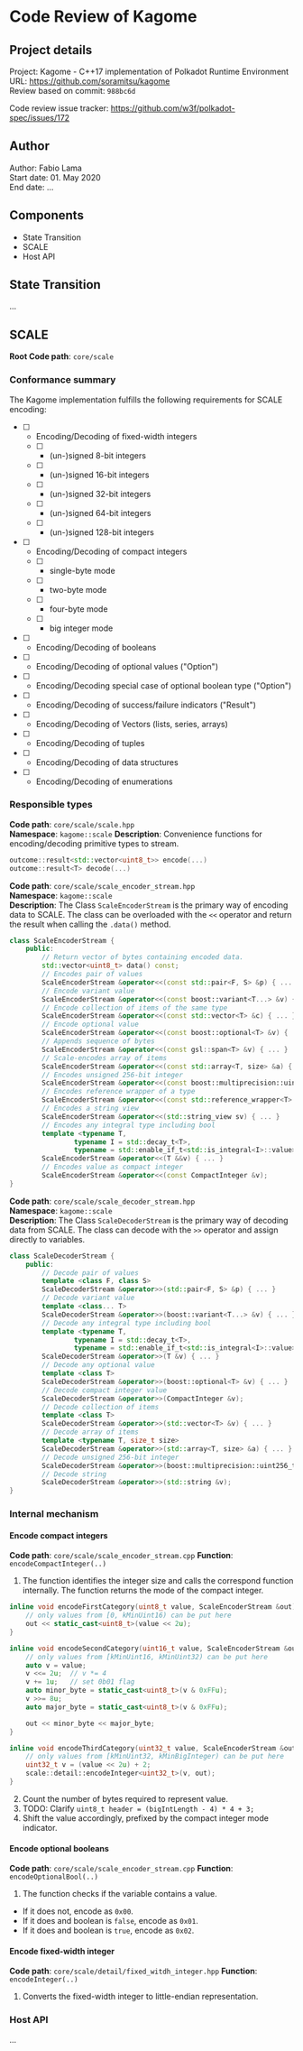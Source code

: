 # Code Review of Kagome

## Project details

Project: Kagome - C++17 implementation of Polkadot Runtime Environment  
URL: https://github.com/soramitsu/kagome  
Review based on commit: `988bc6d`  

Code review issue tracker: https://github.com/w3f/polkadot-spec/issues/172

## Author

Author: Fabio Lama  
Start date: 01. May 2020  
End date: ...  

## Components

- State Transition
- SCALE
- Host API

## State Transition

...

## SCALE

**Root Code path**: `core/scale`

### Conformance summary

The Kagome implementation fulfills the following requirements for SCALE encoding:

- [ ] - Encoding/Decoding of fixed-width integers
  - [ ] - (un-)signed 8-bit integers
  - [ ] - (un-)signed 16-bit integers
  - [ ] - (un-)signed 32-bit integers
  - [ ] - (un-)signed 64-bit integers
  - [ ] - (un-)signed 128-bit integers
- [ ] - Encoding/Decoding of compact integers
  - [ ] - single-byte mode
  - [ ] - two-byte mode
  - [ ] - four-byte mode
  - [ ] - big integer mode
- [ ] - Encoding/Decoding of booleans
- [ ] - Encoding/Decoding of optional values ("Option")
- [ ] - Encoding/Decoding special case of optional boolean type ("Option")
- [ ] - Encoding/Decoding of success/failure indicators ("Result")
- [ ] - Encoding/Decoding of Vectors (lists, series, arrays)
- [ ] - Encoding/Decoding of tuples
- [ ] - Encoding/Decoding of data structures
- [ ] - Encoding/Decoding of enumerations

### Responsible types

**Code path**: `core/scale/scale.hpp`  
**Namespace**: `kagome::scale`
**Description**: Convenience functions for encoding/decoding primitive types to stream.

```cpp
outcome::result<std::vector<uint8_t>> encode(...)
outcome::result<T> decode(...)
```

**Code path**: `core/scale/scale_encoder_stream.hpp`  
**Namespace**: `kagome::scale`  
**Description**: The Class `ScaleEncoderStream` is the primary way of encoding data to SCALE. The class can be overloaded with the `<<` operator and return the result when calling the `.data()` method.

```cpp
class ScaleEncoderStream {
    public:
        // Return vector of bytes containing encoded data.
        std::vector<uint8_t> data() const;
        // Encodes pair of values
        ScaleEncoderStream &operator<<(const std::pair<F, S> &p) { ... }
        // Encode variant value
        ScaleEncoderStream &operator<<(const boost::variant<T...> &v) { ... }
        // Encode collection of items of the same type
        ScaleEncoderStream &operator<<(const std::vector<T> &c) { ... }
        // Encode optional value
        ScaleEncoderStream &operator<<(const boost::optional<T> &v) { ... }
        // Appends sequence of bytes
        ScaleEncoderStream &operator<<(const gsl::span<T> &v) { ... }
        // Scale-encodes array of items
        ScaleEncoderStream &operator<<(const std::array<T, size> &a) { ... }
        // Encodes unsigned 256-bit integer
        ScaleEncoderStream &operator<<(const boost::multiprecision::uint256_t &i) { ... }
        // Encodes reference wrapper of a type
        ScaleEncoderStream &operator<<(const std::reference_wrapper<T> &v) { ... }
        // Encodes a string view
        ScaleEncoderStream &operator<<(std::string_view sv) { ... }
        // Encodes any integral type including bool
        template <typename T,
                typename I = std::decay_t<T>,
                typename = std::enable_if_t<std::is_integral<I>::value>>
        ScaleEncoderStream &operator<<(T &&v) { ... }
        // Encodes value as compact integer
        ScaleEncoderStream &operator<<(const CompactInteger &v);
}
```

**Code path**: `core/scale/scale_decoder_stream.hpp`  
**Namespace**: `kagome::scale`  
**Description**: The Class `ScaleDecoderStream` is the primary way of decoding data from SCALE. The class can decode with the `>>` operator and assign directly to variables.

```cpp
class ScaleDecoderStream {
    public:
        // Decode pair of values
        template <class F, class S>
        ScaleDecoderStream &operator>>(std::pair<F, S> &p) { ... }
        // Decode variant value
        template <class... T>
        ScaleDecoderStream &operator>>(boost::variant<T...> &v) { ... }
        // Decode any integral type including bool
        template <typename T,
                typename I = std::decay_t<T>,
                typename = std::enable_if_t<std::is_integral<I>::value>>
        ScaleDecoderStream &operator>>(T &v) { ... }
        // Decode any optional value
        template <class T>
        ScaleDecoderStream &operator>>(boost::optional<T> &v) { ... }
        // Decode compact integer value
        ScaleDecoderStream &operator>>(CompactInteger &v);
        // Decode collection of items
        template <class T>
        ScaleDecoderStream &operator>>(std::vector<T> &v) { ... }
        // Decode array of items
        template <typename T, size_t size>
        ScaleDecoderStream &operator>>(std::array<T, size> &a) { ... }
        // Decode unsigned 256-bit integer
        ScaleDecoderStream &operator>>(boost::multiprecision::uint256_t &i) { ... }
        // Decode string
        ScaleDecoderStream &operator>>(std::string &v);
}
```

### Internal mechanism

#### Encode compact integers

**Code path**: `core/scale/scale_encoder_stream.cpp`
**Function**: `encodeCompactInteger(..)`

1. The function identifies the integer size and calls the correspond function internally. The function returns the mode of the compact integer.

```cpp
inline void encodeFirstCategory(uint8_t value, ScaleEncoderStream &out) {
    // only values from [0, kMinUint16) can be put here
    out << static_cast<uint8_t>(value << 2u);
}

inline void encodeSecondCategory(uint16_t value, ScaleEncoderStream &out) {
    // only values from [kMinUint16, kMinUint32) can be put here
    auto v = value;
    v <<= 2u;  // v *= 4
    v += 1u;   // set 0b01 flag
    auto minor_byte = static_cast<uint8_t>(v & 0xFFu);
    v >>= 8u;
    auto major_byte = static_cast<uint8_t>(v & 0xFFu);

    out << minor_byte << major_byte;
}

inline void encodeThirdCategory(uint32_t value, ScaleEncoderStream &out) {
    // only values from [kMinUint32, kMinBigInteger) can be put here
    uint32_t v = (value << 2u) + 2;
    scale::detail::encodeInteger<uint32_t>(v, out);
}
```

2. Count the number of bytes required to represent value.
3. TODO: Clarify `uint8_t header = (bigIntLength - 4) * 4 + 3;`
4. Shift the value accordingly, prefixed by the compact integer mode indicator.

#### Encode optional booleans

**Code path**: `core/scale/scale_encoder_stream.cpp`
**Function**: `encodeOptionalBool(..)`

1. The function checks if the variable contains a value.
  - If it does not, encode as `0x00`.
  - If it does and boolean is `false`, encode as `0x01`.
  - If it does and boolean is `true`, encode as `0x02`.

#### Encode fixed-width integer

**Code path**: `core/scale/detail/fixed_witdh_integer.hpp`
**Function**: `encodeInteger(..)`

1. Converts the fixed-width integer to little-endian representation.

#### 

### Host API

...
